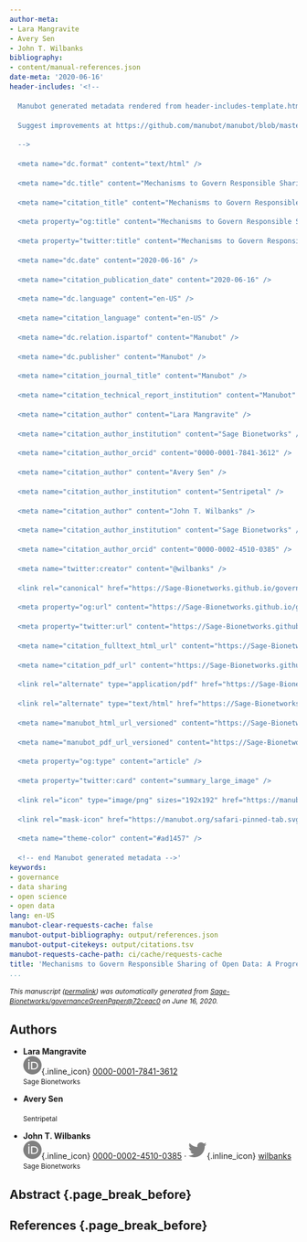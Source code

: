 ```yaml
---
author-meta:
- Lara Mangravite
- Avery Sen
- John T. Wilbanks
bibliography:
- content/manual-references.json
date-meta: '2020-06-16'
header-includes: '<!--

  Manubot generated metadata rendered from header-includes-template.html.

  Suggest improvements at https://github.com/manubot/manubot/blob/master/manubot/process/header-includes-template.html

  -->

  <meta name="dc.format" content="text/html" />

  <meta name="dc.title" content="Mechanisms to Govern Responsible Sharing of Open Data: A Progress Report" />

  <meta name="citation_title" content="Mechanisms to Govern Responsible Sharing of Open Data: A Progress Report" />

  <meta property="og:title" content="Mechanisms to Govern Responsible Sharing of Open Data: A Progress Report" />

  <meta property="twitter:title" content="Mechanisms to Govern Responsible Sharing of Open Data: A Progress Report" />

  <meta name="dc.date" content="2020-06-16" />

  <meta name="citation_publication_date" content="2020-06-16" />

  <meta name="dc.language" content="en-US" />

  <meta name="citation_language" content="en-US" />

  <meta name="dc.relation.ispartof" content="Manubot" />

  <meta name="dc.publisher" content="Manubot" />

  <meta name="citation_journal_title" content="Manubot" />

  <meta name="citation_technical_report_institution" content="Manubot" />

  <meta name="citation_author" content="Lara Mangravite" />

  <meta name="citation_author_institution" content="Sage Bionetworks" />

  <meta name="citation_author_orcid" content="0000-0001-7841-3612" />

  <meta name="citation_author" content="Avery Sen" />

  <meta name="citation_author_institution" content="Sentripetal" />

  <meta name="citation_author" content="John T. Wilbanks" />

  <meta name="citation_author_institution" content="Sage Bionetworks" />

  <meta name="citation_author_orcid" content="0000-0002-4510-0385" />

  <meta name="twitter:creator" content="@wilbanks" />

  <link rel="canonical" href="https://Sage-Bionetworks.github.io/governanceGreenPaper/" />

  <meta property="og:url" content="https://Sage-Bionetworks.github.io/governanceGreenPaper/" />

  <meta property="twitter:url" content="https://Sage-Bionetworks.github.io/governanceGreenPaper/" />

  <meta name="citation_fulltext_html_url" content="https://Sage-Bionetworks.github.io/governanceGreenPaper/" />

  <meta name="citation_pdf_url" content="https://Sage-Bionetworks.github.io/governanceGreenPaper/manuscript.pdf" />

  <link rel="alternate" type="application/pdf" href="https://Sage-Bionetworks.github.io/governanceGreenPaper/manuscript.pdf" />

  <link rel="alternate" type="text/html" href="https://Sage-Bionetworks.github.io/governanceGreenPaper/v/72ceac044f7ebe636b461c5adfaa0c793d36cb13/" />

  <meta name="manubot_html_url_versioned" content="https://Sage-Bionetworks.github.io/governanceGreenPaper/v/72ceac044f7ebe636b461c5adfaa0c793d36cb13/" />

  <meta name="manubot_pdf_url_versioned" content="https://Sage-Bionetworks.github.io/governanceGreenPaper/v/72ceac044f7ebe636b461c5adfaa0c793d36cb13/manuscript.pdf" />

  <meta property="og:type" content="article" />

  <meta property="twitter:card" content="summary_large_image" />

  <link rel="icon" type="image/png" sizes="192x192" href="https://manubot.org/favicon-192x192.png" />

  <link rel="mask-icon" href="https://manubot.org/safari-pinned-tab.svg" color="#ad1457" />

  <meta name="theme-color" content="#ad1457" />

  <!-- end Manubot generated metadata -->'
keywords:
- governance
- data sharing
- open science
- open data
lang: en-US
manubot-clear-requests-cache: false
manubot-output-bibliography: output/references.json
manubot-output-citekeys: output/citations.tsv
manubot-requests-cache-path: ci/cache/requests-cache
title: 'Mechanisms to Govern Responsible Sharing of Open Data: A Progress Report'
...
```







<small><em>
This manuscript
([permalink](https://Sage-Bionetworks.github.io/governanceGreenPaper/v/72ceac044f7ebe636b461c5adfaa0c793d36cb13/))
was automatically generated
from [Sage-Bionetworks/governanceGreenPaper@72ceac0](https://github.com/Sage-Bionetworks/governanceGreenPaper/tree/72ceac044f7ebe636b461c5adfaa0c793d36cb13)
on June 16, 2020.
</em></small>

## Authors



+ **Lara Mangravite**<br>
    ![ORCID icon](images/orcid.svg){.inline_icon}
    [0000-0001-7841-3612](https://orcid.org/0000-0001-7841-3612)<br>
  <small>
     Sage Bionetworks
  </small>

+ **Avery Sen**<br><br>
  <small>
     Sentripetal
  </small>

+ **John T. Wilbanks**<br>
    ![ORCID icon](images/orcid.svg){.inline_icon}
    [0000-0002-4510-0385](https://orcid.org/0000-0002-4510-0385)
    · ![Twitter icon](images/twitter.svg){.inline_icon}
    [wilbanks](https://twitter.com/wilbanks)<br>
  <small>
     Sage Bionetworks
  </small>



## Abstract {.page_break_before}




## References {.page_break_before}

<!-- Explicitly insert bibliography here -->
<div id="refs"></div>
